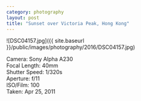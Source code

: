 ```yaml
---
category: photography
layout: post
title: "Sunset over Victoria Peak, Hong Kong"
---
```


![DSC04157.jpg]({{ site.baseurl }}/public/images/photography/2016/DSC04157.jpg)

Camera: Sony Alpha A230<br>
Focal Length: 40mm<br>
Shutter Speed: 1/320s<br>
Aperture: f/11<br>
ISO/Film: 100<br>
Taken: Apr 25, 2011
